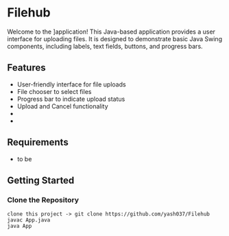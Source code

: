 # Filehub

Welcome to the ]application! This Java-based application provides a user interface for uploading files. It is designed to demonstrate basic Java Swing components, including labels, text fields, buttons, and progress bars.

## Features

- User-friendly interface for file uploads
- File chooser to select files
- Progress bar to indicate upload status
- Upload and Cancel functionality
-
- 

## Requirements
- to be 

## Getting Started

### Clone the Repository
```
clone this project -> git clone https://github.com/yash037/Filehub
javac App.java
java App
```
